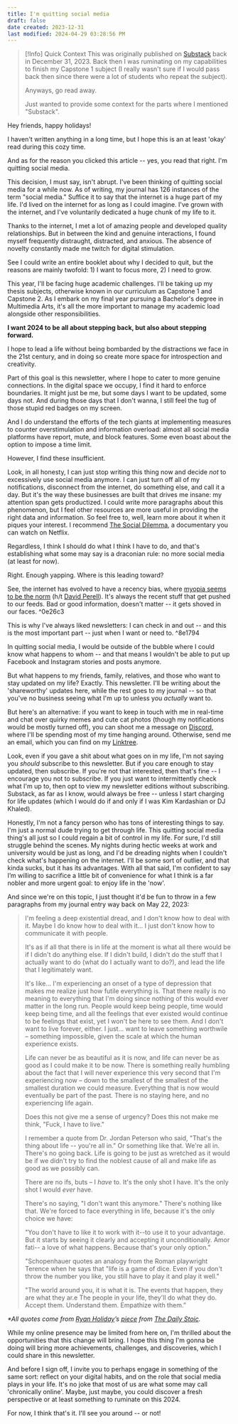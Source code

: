 ```yaml
---
title: I'm quitting social media
draft: false
date created: 2023-12-31
last modified: 2024-04-29 03:28:56 PM
---
```


> [!Info] Quick Context
> This was originally published on [Substack](https://open.substack.com/pub/ianaquino/p/im-quitting-social-media?r=378ze9&utm_medium=ios&utm_campaign=post) back in December 31, 2023. Back then I was ruminating on my capabilities to finish my Capstone 1 subject (I really wasn't sure if I would pass back then since there were a lot of students who repeat the subject). 
> 
> Anyways, go read away.
> 
> Just wanted to provide some context for the parts where I mentioned "Substack".

Hey friends, happy holidays!

I haven't written anything in a long time, but I hope this is an at least 'okay' read during this cozy time.

And as for the reason you clicked this article -- yes, you read that right. I'm quitting social media.

This decision, I must say, isn't abrupt. I've been thinking of quitting social media for a while now. As of writing, my journal has 126 instances of the term "social media." Suffice it to say that the internet is a huge part of my life. I'd lived on the internet for as long as I could imagine. I've grown with the internet, and I've voluntarily dedicated a huge chunk of my life to it.

Thanks to the internet, I met a lot of amazing people and developed quality relationships. But in between the kind and genuine interactions, I found myself frequently distraught, distracted, and anxious. The absence of novelty constantly made me twitch for digital stimulation.

See I could write an entire booklet about why I decided to quit, but the reasons are mainly twofold: 1) I want to focus more, 2) I need to grow.

This year, I'll be facing huge academic challenges. I'll be taking up my thesis subjects, otherwise known in our curriculum as Capstone 1 and Capstone 2. As I embark on my final year pursuing a Bachelor's degree in Multimedia Arts, it's all the more important to manage my academic load alongside other responsibilities.

**I want 2024 to be all about stepping back, but also about stepping forward.**

I hope to lead a life without being bombarded by the distractions we face in the 21st century, and in doing so create more space for introspection and creativity.

Part of this goal is this newsletter, where I hope to cater to more genuine connections. In the digital space we occupy, I find it hard to enforce boundaries. It might just be me, but some days I want to be updated, some days not. And during those days that I don't wanna, I still feel the tug of those stupid red badges on my screen.

And I do understand the efforts of the tech giants at implementing measures to counter overstimulation and information overload: almost all social media platforms have report, mute, and block features. Some even boast about the option to impose a time limit.

However, I find these insufficient.

Look, in all honesty, I can just stop writing this thing now and decide _not_ to excessively use social media anymore. I can just turn off all of my notifications, disconnect from the internet, do something else, and call it a day. But it's the way these businesses are built that drives me insane: my attention span gets productized. I could write more paragraphs about this phenomenon, but I feel other resources are more useful in providing the right data and information. So feel free to, well, learn more about it when it piques your interest. I recommend [The Social Dilemma](https://www.thesocialdilemma.com/), a documentary you can watch on Netflix.

Regardless, I think I should do what I think I have to do, and that's establishing what some may say is a draconian rule: no more social media (at least for now).

Right. Enough yapping. Where is this leading toward?

See, the internet has evolved to have a recency bias, where [myopia seems to be the norm](https://x.com/david_perell/status/1740970102676172855?s=20) (h/t [David Perell](https://perell.com/)). It's always the recent stuff that get pushed to our feeds. Bad or good information, doesn't matter -- it gets shoved in our faces. ^0e26c3

This is why I've always liked newsletters: I can check in and out -- and this is the most important part -- just when I want or need to. ^8e1794

In quitting social media, I would be outside of the bubble where I could know what happens to whom -- and that means I wouldn't be able to put up Facebook and Instagram stories and posts anymore.

But what happens to my friends, family, relatives, and those who want to stay updated on my life? Exactly. This newsletter. I'll be writing about the 'shareworthy' updates here, while the rest goes to my journal -- so that you've no business seeing what I'm up to unless you _actually_ want to.

But here's an alternative: if you want to keep in touch with me in real-time and chat over quirky memes and cute cat photos (though my notifications would be mostly turned off), you can shoot me a message on [Discord](https://discord.com/users/757517950776246316), where I'll be spending most of my time hanging around. Otherwise, send me an email, which you can find on my [Linktree](https://linktr.ee/theianaquino1).

Look, even if you gave a shit about what goes on in my life, I'm not saying you _should_ subscribe to this newsletter. But if you care enough to stay updated, then subscribe. If you're not that interested, then that's fine -- I encourage you not to subscribe. If you just want to intermittently check what I'm up to, then opt to view my newsletter editions without subscribing. Substack, as far as I know, would always be free -- unless I start charging for life updates (which I would do if and only if I was Kim Kardashian or DJ Khaled).

Honestly, I'm not a fancy person who has tons of interesting things to say. I'm just a normal dude trying to get through life. This quitting social media thing's all just so I could regain a bit of control in my life. For sure, I'd still struggle behind the scenes. My nights during hectic weeks at work and university would be just as long, and I'd be dreading nights when I couldn't check what's happening on the internet. I'll be some sort of outlier, and that kinda sucks, but it has its advantages. With all that said, I'm confident to say I’m willing to sacrifice a little bit of convenience for what I think is a far nobler and more urgent goal: to enjoy life in the 'now'.

And since we're on this topic, I just thought it'd be fun to throw in a few paragraphs from my journal entry way back on May 22, 2023:

> I'm feeling a deep existential dread, and I don't know how to deal with it. Maybe I do know how to deal with it... I just don't know how to communicate it with people.
> 
> It's as if all that there is in life at the moment is what all there would be if I didn't do anything else. If I didn't build, I didn't do the stuff that I actually want to do (what do I actually want to do?), and lead the life that I legitimately want.
> 
> It's like... I'm experiencing an onset of a type of depression that makes me realize just how futile everything is. That there really is no meaning to everything that I'm doing since nothing of this would ever matter in the long run. People would keep being people, time would keep being time, and all the feelings that ever existed would continue to be feelings that exist, yet I won't be here to see them. And I don't want to live forever, either. I just... want to leave something worthwile – something impossible, given the scale at which the human experience exists.
> 
> Life can never be as beautiful as it is now, and life can never be as good as I could make it to be now. There is something really humbling about the fact that I will never experience this very second that I'm experiencing now – down to the smallest of the smallest of the smallest duration we could measure. Everything that is now would eventually be part of the past. There is no staying here, and no experiencing life again.
> 
> Does this not give me a sense of urgency? Does this not make me think, "Fuck, I have to live."
> 
> I remember a quote from Dr. Jordan Peterson who said, "That's the thing about life -- you're all in." Or something like that. We're all in. There's no going back. Life is going to be just as wretched as it would be if we didn't try to find the noblest cause of all and make life as good as we possibly can.
> 
> There are no ifs, buts – I _have_ to. It's the only shot I have. It's the only shot I would _ever_ have.
> 
> There's no saying, "I don't want this anymore." There's nothing like that. We're forced to face everything in life, because it's the only choice we have:
> 
> "You don't have to like it to work with it--to use it to your advantage. But it starts by seeing it clearly and accepting it unconditionally. Amor fati-- a love of what happens. Because that's your only option."
> 
> "Schopenhauer quotes an analogy from the Roman playwright Terence when he says that "life is a game of dice. Even if you don't throw the number you like, you still have to play it and play it well."
> 
> "The world around you, it is what it is. The events that happen, they are what they ar.e The people in your life, they'll do what they do. Accept them. Understand them. Empathize with them.”

_*All quotes come from_ [_Ryan Holiday_](https://ryanholiday.net/)_’s_ [_piece_](https://dailystoic.com/amor-fati-love-everything-that-happens/) _from_ [_The Daily Stoic_](https://dailystoic.com/)_._

While my online presence may be limited from here on, I'm thrilled about the opportunities that this change will bring. I hope this thing I'm gonna be doing will bring more achievements, challenges, and discoveries, which I could share in this newsletter.

And before I sign off, I invite you to perhaps engage in something of the same sort: reflect on your digital habits, and on the role that social media plays in your life. It's no joke that most of us are what some may call 'chronically online'. Maybe, just maybe, you could discover a fresh perspective or at least something to ruminate on this 2024.

For now, I think that's it. I'll see you around -- or not!